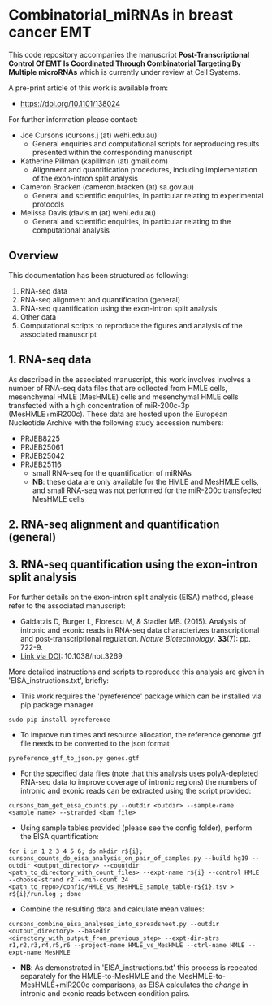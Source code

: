 # Combinatorial_miRNAs in breast cancer EMT
This code repository accompanies the manuscript **Post-Transcriptional Control Of EMT Is Coordinated Through Combinatorial Targeting By Multiple microRNAs** which is currently under review at Cell Systems.

A pre-print article of this work is available from:
* https://doi.org/10.1101/138024

For further information please contact:
* Joe Cursons (cursons.j (at) wehi.edu.au) 
   * General enquiries and computational scripts for reproducing results presented within the corresponding manuscript
* Katherine Pillman (kapillman (at) gmail.com) 
   * Alignment and quantification procedures, including implementation of the exon-intron split analysis
* Cameron Bracken (cameron.bracken (at) sa.gov.au)
   * General and scientific enquiries, in particular relating to experimental protocols
* Melissa Davis (davis.m (at) wehi.edu.au)
   * General and scientific enquiries, in particular relating to the computational analysis 

## Overview
This documentation has been structured as following:
1. RNA-seq data
2. RNA-seq alignment and quantification (general)
3. RNA-seq quantification using the exon-intron split analysis 
4. Other data
5. Computational scripts to reproduce the figures and analysis of the associated manuscript

## 1. RNA-seq data
As described in the associated manuscript, this work involves involves a number of RNA-seq data files that are collected from HMLE cells, mesenchymal HMLE (MesHMLE) cells and mesenchymal HMLE cells transfected with a high concentration of miR-200c-3p (MesHMLE+miR200c). These data are hosted upon the European Nucleotide Archive with the following study accession numbers:
* PRJEB8225
* PRJEB25061
* PRJEB25042
* PRJEB25116
   * small RNA-seq for the quantification of miRNAs
   * **NB**: these data are only available for the HMLE and MesHMLE cells, and small RNA-seq was not performed for the miR-200c transfected MesHMLE cells

   
## 2. RNA-seq alignment and quantification (general)


## 3. RNA-seq quantification using the exon-intron split analysis 
For further details on the exon-intron split analysis (EISA) method, please refer to the associated manuscript:
* Gaidatzis D, Burger L, Florescu M, & Stadler MB. (2015). Analysis of intronic and exonic reads in RNA-seq data characterizes transcriptional and post-transcriptional regulation. *Nature Biotechnology*. **33**(7): pp. 722-9.
* [Link via DOI](http://dx.doi.org/10.1038/nbt.3269): 10.1038/nbt.3269

More detailed instructions and scripts to reproduce this analysis are given in 'EISA_instructions.txt', briefly:
* This work requires the 'pyreference' package which can be installed via pip package manager
~~~
sudo pip install pyreference
~~~

* To improve run times and resource allocation, the reference genome gtf file needs to be converted to the json format 
~~~
pyreference_gtf_to_json.py genes.gtf
~~~

* For the specified data files (note that this analysis uses polyA-depleted RNA-seq data to improve coverage of intronic regions) the numbers of intronic and exonic reads can be extracted using the script provided:
~~~
cursons_bam_get_eisa_counts.py --outdir <outdir> --sample-name <sample_name> --stranded <bam_file>
~~~

* Using sample tables provided (please see the config folder), perform the EISA quantification:
~~~
for i in 1 2 3 4 5 6; do mkdir r${i}; cursons_counts_do_eisa_analysis_on_pair_of_samples.py --build hg19 --outdir <output_directory> --countdir <path_to_directory_with_count_files> --expt-name r${i} --control HMLE --choose-strand r2 --min-count 24 <path_to_repo>/config/HMLE_vs_MesHMLE_sample_table-r${i}.tsv > r${i}/run.log ; done
~~~

* Combine the resulting data and calculate mean values:
~~~
cursons_combine_eisa_analyses_into_spreadsheet.py --outdir <output_directory> --basedir <directory_with_output_from_previous_step> --expt-dir-strs r1,r2,r3,r4,r5,r6 --project-name HMLE_vs_MesHMLE --ctrl-name HMLE --expt-name MesHMLE 
~~~

* **NB**: As demonstrated in 'EISA_instructions.txt' this process is repeated separately for the HMLE-to-MesHMLE and the MesHMLE-to-MesHMLE+miR200c comparisons, as EISA calculates the *change* in intronic and exonic reads between condition pairs.
